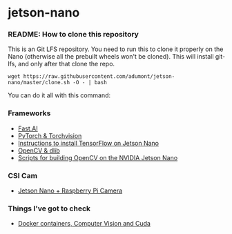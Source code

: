 # jetson-nano

### README: How to clone this repository

This is an Git LFS repository. You need to run this to clone it properly on the Nano (otherwise all the prebuilt wheels won't be cloned). This will install git-lfs, and only after that clone the repo.

```
wget https://raw.githubusercontent.com/adumont/jetson-nano/master/clone.sh -O - | bash
```

You can do it all with this command:

### Frameworks

- [Fast.AI](https://forums.fast.ai/t/share-your-work-here/27676/1274)
- [PyTorch & Torchvision](https://devtalk.nvidia.com/default/topic/1049071/jetson-nano/pytorch-for-jetson-nano/)
- [Instructions to install TensorFlow on Jetson Nano](https://docs.nvidia.com/deeplearning/frameworks/install-tf-jetson-platform/index.html)
- [OpenCV & dlib](https://medium.com/@ageitgey/build-a-hardware-based-face-recognition-system-for-150-with-the-nvidia-jetson-nano-and-python-a25cb8c891fd)
- [Scripts for building OpenCV on the NVIDIA Jetson Nano](https://github.com/JetsonHacksNano/buildOpenCV)

### CSI Cam

- [Jetson Nano + Raspberry Pi Camera](https://www.jetsonhacks.com/2019/04/02/jetson-nano-raspberry-pi-camera/)


### Things I've got to check

- [Docker containers, Computer Vision and Cuda](https://twitter.com/pjdecarlo/status/1149850403149762560) 
